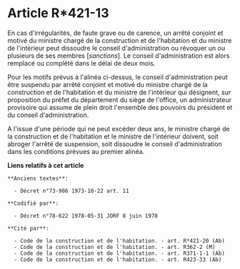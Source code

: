# Article R*421-13

En cas d'irrégularités, de faute grave ou de carence, un arrêté conjoint et motivé du ministre chargé de la construction et
de l'habitation et du ministre de l'intérieur peut dissoudre le conseil d'administration ou révoquer un ou plusieurs de ses
membres [*sanctions*]. Le conseil d'administration est alors remplacé ou complété dans le délai de deux mois.

Pour les motifs prévus à l'alinéa ci-dessus, le conseil d'administration peut être suspendu par arrêté conjoint et motivé du
ministre chargé de la construction et de l'habitation et du ministre de l'intérieur qui désignent, sur proposition du préfet
du département du siège de l'office, un administrateur provisoire qui assume de plein droit l'ensemble des pouvoirs du
président et du conseil d'administration.

A l'issue d'une période qui ne peut excéder deux ans, le ministre chargé de la construction et de l'habitation et le ministre
de l'intérieur doivent, soit abroger l'arrêté de suspension, soit dissoudre le conseil d'administration dans les conditions
prévues au premier alinéa.

**Liens relatifs à cet article**

	**Anciens textes**:

	  - Décret n°73-986 1973-10-22 art. 11

	**Codifié par**:

	  - Décret n°78-622 1978-05-31 JORF 8 juin 1978

	**Cité par**:

	  - Code de la construction et de l'habitation. - art. R*421-20 (Ab)
	  - Code de la construction et de l'habitation. - art. R362-2 (M)
	  - Code de la construction et de l'habitation. - art. R371-1-1 (Ab)
	  - Code de la construction et de l'habitation. - art. R423-33 (Ab)
